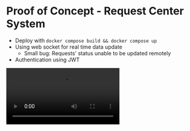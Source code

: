 # Proof of Concept - Request Center System

-   Deploy with `docker compose build && docker compose up`
-   Using web socket for real time data update
    -   Small bug: Requests' status unable to be updated remotely
-   Authentication using JWT

![](demo.mp4)
